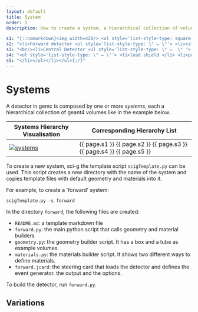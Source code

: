 ```yaml
---
layout: default
title: System
order: 1
description: How to create a system, a hierarchical collection of volumes.

s1: "{::nomarkdown}<img width=420/> <ul style='list-style-type: square'>"
s2: "<li>Forward detector <ul style='list-style-type: \" ⌙ \"'> <li>calorimeter  <li>paddle 22</li> <li>pmt 22</li> <li>...</li> </li>  </li> </ul> </li>"
s3: "<br/><li>Central Detector <ul style='list-style-type: \" ⌙ ︎ \" '> <li>Time Of Flight "
s4: "<ul style='list-style-type: \" ⌙ \"'> <li>lead shield </li> <li>paddles <ul style='list-style-type: \" ⌙ \"'> <li>light guide 42</li> <li>pmt 42</li> </ul>  </li> </ul> "
s5: "</li></ul></li></ul>{:/}"
---
```


# Systems


A detector in gemc is composed by one or more *systems*, each a hierarchical collection of geant4 volumes like 
in the example below.


| Systems Hierarchy Visualisation       | Corresponding Hierarchy List                                          |
|---------------------------------------|-----------------------------------------------------------------------|
| [![systems]](../documentation/system) | {{ page.s1 }} {{ page.s2 }} {{ page.s3 }} {{ page.s4 }} {{ page.s5 }} |


To create a new system, sci-g the template script `scigTemplate.py` can be used. This script creates a new directory 
with the name of the system and copies template files with default geometry and materials into it. 

For example, to create a 'forward' system:

``` 
scigTemplate.py -s forward
```

In the directory `forward`, the following files are created:


- `README.md`:  a template markdown file   
- `forward.py`: the main python script that calls geometry and material builders    
- `geometry.py`: the geometry builder script. It has a box and a tube as example volumes.
- `materials.py`: the materials builder script. It shows two different ways to define materials.
- `forward.jcard`: the steering card that loads the detector and defines the event generator. the output and the options.

To build the detector, run `forward.py`.  





<script async id="asciicast-GFIOlrFZFpvc34kzifugdQuUE" src="https://asciinema.org/a/GFIOlrFZFpvc34kzifugdQuUE.js" data-autoplay="true" data-loop="true"></script>

    
        
			
                
                   
  ## Variations
                      
			

		
    



<br/>

[systems]: /home/assets/images/systems.png
